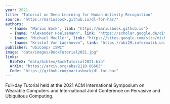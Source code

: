 ```yaml
---
year: 2021
title: "Tutorial on Deep Learning for Human Activity Recognition"
source: "https://mariusbock.github.io/dl-for-har/"
authors:
  - {name: "Marius Bock", link: "https://mariusbock.github.io"}
  - {name: "Alexander Hoelzemann", link: "https://scholar.google.de/citations?user=cs3xPp4AAAAJ&hl=de"}
  - {name: "Michael Moeller", link: "https://sites.google.com/site/michaelmoellermath"}
  - {name: "Kristof Van Laerhoven", link: "https://ubi29.informatik.uni-siegen.de/usi/team_kvl.html"}
publisher: "UbiComp/ ISWC"
image: "data/images/BockTutorial2021.jpg"
links:
  BibTeX: "data/bibtex/BockTutorial2021.bib"
  ArXiv: "https://arxiv.org/abs/2110.06663"
  Code: "https://github.com/mariusbock/dl-for-har"
---
```

Full-day Tutorial held at the 2021 ACM International Symposium on Wearable Computers and International Joint Conference on Pervasive and Ubiquitous Computing.